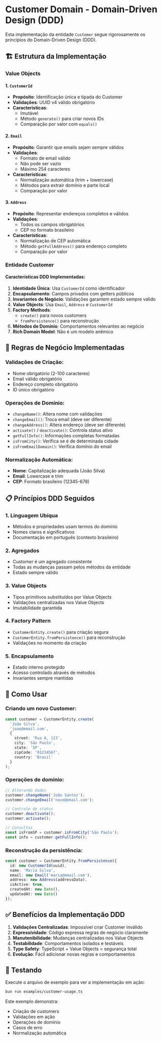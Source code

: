 # Customer Domain - Domain-Driven Design (DDD)

Esta implementação da entidade `Customer` segue rigorosamente os princípios do Domain-Driven Design (DDD).

## 🏗️ Estrutura da Implementação

### Value Objects

#### 1. `CustomerId`
- **Propósito**: Identificação única e tipada do Customer
- **Validações**: UUID v4 válido obrigatório
- **Características**:
  - Imutável
  - Método `generate()` para criar novos IDs
  - Comparação por valor com `equals()`

#### 2. `Email`
- **Propósito**: Garantir que emails sejam sempre válidos
- **Validações**: 
  - Formato de email válido
  - Não pode ser vazio
  - Máximo 254 caracteres
- **Características**:
  - Normalização automática (trim + lowercase)
  - Métodos para extrair domínio e parte local
  - Comparação por valor

#### 3. `Address`
- **Propósito**: Representar endereços completos e válidos
- **Validações**:
  - Todos os campos obrigatórios
  - CEP no formato brasileiro
- **Características**:
  - Normalização de CEP automática
  - Método `getFullAddress()` para endereço completo
  - Comparação por valor

### Entidade Customer

#### Características DDD Implementadas:

1. **Identidade Única**: Usa `CustomerId` como identificador
2. **Encapsulamento**: Campos privados com getters públicos
3. **Invariantes de Negócio**: Validações garantem estado sempre válido
4. **Value Objects**: Usa `Email`, `Address` e `CustomerId`
5. **Factory Methods**: 
   - `create()` para novos customers
   - `fromPersistence()` para reconstrução
6. **Métodos de Domínio**: Comportamentos relevantes ao negócio
7. **Rich Domain Model**: Não é um modelo anêmico

## 🎯 Regras de Negócio Implementadas

### Validações de Criação:
- Nome obrigatório (2-100 caracteres)
- Email válido obrigatório
- Endereço completo obrigatório
- ID único obrigatório

### Operações de Domínio:
- `changeName()`: Altera nome com validações
- `changeEmail()`: Troca email (deve ser diferente)
- `changeAddress()`: Altera endereço (deve ser diferente)
- `activate()` / `deactivate()`: Controla status ativo
- `getFullInfo()`: Informações completas formatadas
- `isFromCity()`: Verifica se é de determinada cidade
- `isFromEmailDomain()`: Verifica domínio do email

### Normalização Automática:
- **Nome**: Capitalização adequada (João Silva)
- **Email**: Lowercase e trim
- **CEP**: Formato brasileiro (12345-678)

## 📋 Princípios DDD Seguidos

### 1. **Linguagem Ubíqua**
- Métodos e propriedades usam termos do domínio
- Nomes claros e significativos
- Documentação em português (contexto brasileiro)

### 2. **Agregados**
- Customer é um agregado consistente
- Todas as mudanças passam pelos métodos da entidade
- Estado sempre válido

### 3. **Value Objects**
- Tipos primitivos substituídos por Value Objects
- Validações centralizadas nos Value Objects
- Imutabilidade garantida

### 4. **Factory Pattern**
- `CustomerEntity.create()` para criação segura
- `CustomerEntity.fromPersistence()` para reconstrução
- Validações no momento da criação

### 5. **Encapsulamento**
- Estado interno protegido
- Acesso controlado através de métodos
- Invariantes sempre mantidas

## 🚀 Como Usar

### Criando um novo Customer:
```typescript
const customer = CustomerEntity.create(
  'João Silva',
  'joao@email.com',
  {
    street: 'Rua A, 123',
    city: 'São Paulo',
    state: 'SP',
    zipCode: '01234567',
    country: 'Brasil'
  }
);
```

### Operações de domínio:
```typescript
// Alterando dados
customer.changeName('João Santos');
customer.changeEmail('novo@email.com');

// Controle de status
customer.deactivate();
customer.activate();

// Consultas
const isFromSP = customer.isFromCity('São Paulo');
const info = customer.getFullInfo();
```

### Reconstrução da persistência:
```typescript
const customer = CustomerEntity.fromPersistence({
  id: new CustomerId(uuid),
  name: 'Maria Silva',
  email: new Email('maria@email.com'),
  address: new Address(addressData),
  isActive: true,
  createdAt: new Date(),
  updatedAt: new Date()
});
```

## ✅ Benefícios da Implementação DDD

1. **Validações Centralizadas**: Impossível criar Customer inválido
2. **Expressividade**: Código expressa regras de negócio claramente
3. **Manutenibilidade**: Mudanças centralizadas nos Value Objects
4. **Testabilidade**: Comportamentos isolados e testáveis
5. **Type Safety**: TypeScript + Value Objects = segurança total
6. **Evolução**: Fácil adicionar novas regras e comportamentos

## 🧪 Testando

Execute o arquivo de exemplo para ver a implementação em ação:

```bash
bun run examples/customer-usage.ts
```

Este exemplo demonstra:
- Criação de customers
- Validações em ação
- Operações de domínio
- Casos de erro
- Normalização automática 